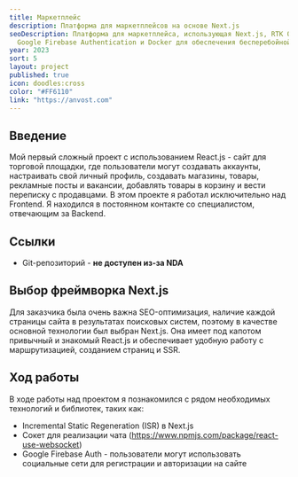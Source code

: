 ```yaml
---
title: Маркетплейс
description: Платформа для маркетплейсов на основе Next.js
seoDescription: Платформа для маркетплейса, использующая Next.js, RTK Query, WebSocket,
  Google Firebase Authentication и Docker для обеспечения бесперебойной работы пользователей.
year: 2023
sort: 5
layout: project
published: true
icon: doodles:cross
color: "#FF6110"
link: "https://anvost.com"
---
```


## Введение

Мой первый сложный проект с использованием React.js - сайт для торговой площадки, где пользователи могут создавать аккаунты, настраивать свой личный профиль, создавать магазины, товары, рекламные посты и вакансии, добавлять товары в корзину и вести переписку с продавцами. В этом проекте я работал исключительно над Frontend. Я находился в постоянном контакте со специалистом, отвечающим за Backend.

## Ссылки

- Git-репозиторий - **не доступен из-за NDA**

## Выбор фреймворка Next.js

Для заказчика была очень важна SEO-оптимизация, наличие каждой страницы сайта в результатах поисковых систем, поэтому в качестве основной технологии был выбран Next.js. Она имеет под капотом привычный и знакомый React.js и обеспечивает удобную работу с маршрутизацией, созданием страниц и SSR.

## Ход работы

В ходе работы над проектом я познакомился с рядом необходимых технологий и библиотек, таких как:

- Incremental Static Regeneration (ISR) в Next.js
- Сокет для реализации чата (https://www.npmjs.com/package/react-use-websocket)
- Google Firebase Auth - пользователи могут использовать социальные сети для регистрации и авторизации на сайте
